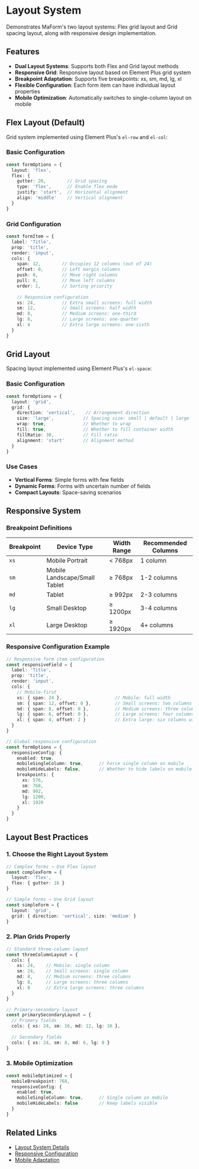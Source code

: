 # Layout System

Demonstrates MaForm's two layout systems: Flex grid layout and Grid spacing layout, along with responsive design implementation.

<DemoPreview dir="demos/ma-form/layout-systems" />

## Features

- **Dual Layout Systems**: Supports both Flex and Grid layout methods
- **Responsive Grid**: Responsive layout based on Element Plus grid system
- **Breakpoint Adaptation**: Supports five breakpoints: xs, sm, md, lg, xl
- **Flexible Configuration**: Each form item can have individual layout properties
- **Mobile Optimization**: Automatically switches to single-column layout on mobile

## Flex Layout (Default)

Grid system implemented using Element Plus's `el-row` and `el-col`:

### Basic Configuration
```typescript
const formOptions = {
  layout: 'flex',
  flex: {
    gutter: 20,        // Grid spacing
    type: 'flex',      // Enable flex mode
    justify: 'start',  // Horizontal alignment
    align: 'middle'    // Vertical alignment
  }
}
```

### Grid Configuration
```typescript
const formItem = {
  label: 'Title',
  prop: 'title',
  render: 'input',
  cols: {
    span: 12,        // Occupies 12 columns (out of 24)
    offset: 0,       // Left margin columns
    push: 0,         // Move right columns
    pull: 0,         // Move left columns
    order: 1,        // Sorting priority
    
    // Responsive configuration
    xs: 24,          // Extra small screens: full width
    sm: 12,          // Small screens: half width
    md: 8,           // Medium screens: one-third
    lg: 6,           // Large screens: one-quarter
    xl: 4            // Extra large screens: one-sixth
  }
}
```

## Grid Layout

Spacing layout implemented using Element Plus's `el-space`:

### Basic Configuration
```typescript
const formOptions = {
  layout: 'grid',
  grid: {
    direction: 'vertical',    // Arrangement direction
    size: 'large',           // Spacing size: small | default | large
    wrap: true,              // Whether to wrap
    fill: true,              // Whether to fill container width
    fillRatio: 30,           // Fill ratio
    alignment: 'start'       // Alignment method
  }
}
```

### Use Cases
- **Vertical Forms**: Simple forms with few fields
- **Dynamic Forms**: Forms with uncertain number of fields
- **Compact Layouts**: Space-saving scenarios

## Responsive System

### Breakpoint Definitions

| Breakpoint | Device Type | Width Range | Recommended Columns |
|------------|-------------|-------------|---------------------|
| `xs` | Mobile Portrait | < 768px | 1 column |
| `sm` | Mobile Landscape/Small Tablet | ≥ 768px | 1-2 columns |
| `md` | Tablet | ≥ 992px | 2-3 columns |
| `lg` | Small Desktop | ≥ 1200px | 3-4 columns |
| `xl` | Large Desktop | ≥ 1920px | 4+ columns |

### Responsive Configuration Example

```typescript
// Responsive form item configuration
const responsiveField = {
  label: 'Title',
  prop: 'title',
  render: 'input',
  cols: {
    // Mobile-first
    xs: { span: 24 },                    // Mobile: full width
    sm: { span: 12, offset: 0 },         // Small screens: two columns
    md: { span: 8, offset: 0 },          // Medium screens: three columns  
    lg: { span: 6, offset: 0 },          // Large screens: four columns
    xl: { span: 4, offset: 2 }           // Extra large: six columns with left margin
  }
}

// Global responsive configuration
const formOptions = {
  responsiveConfig: {
    enabled: true,
    mobileSingleColumn: true,      // Force single column on mobile
    mobileHideLabels: false,       // Whether to hide labels on mobile
    breakpoints: {
      xs: 576,
      sm: 768, 
      md: 992,
      lg: 1200,
      xl: 1920
    }
  }
}
```

## Layout Best Practices

### 1. Choose the Right Layout System

```typescript
// Complex forms → Use Flex layout
const complexForm = {
  layout: 'flex',
  flex: { gutter: 16 }
}

// Simple forms → Use Grid layout  
const simpleForm = {
  layout: 'grid',
  grid: { direction: 'vertical', size: 'medium' }
}
```

### 2. Plan Grids Properly

```typescript
// Standard three-column layout
const threeColumnLayout = {
  cols: {
    xs: 24,    // Mobile: single column
    sm: 24,    // Small screens: single column
    md: 8,     // Medium screens: three columns
    lg: 8,     // Large screens: three columns
    xl: 8      // Extra large screens: three columns
  }
}

// Primary-secondary layout
const primarySecondaryLayout = {
  // Primary fields
  cols: { xs: 24, sm: 16, md: 12, lg: 16 },
  
  // Secondary fields
  cols: { xs: 24, sm: 8, md: 6, lg: 8 }
}
```

### 3. Mobile Optimization

```typescript
const mobileOptimized = {
  mobileBreakpoint: 768,
  responsiveConfig: {
    enabled: true,
    mobileSingleColumn: true,      // Single column on mobile
    mobileHideLabels: false        // Keep labels visible
  }
}
```

## Related Links

- [Layout System Details](/en/front/component/ma-form#layout-system-details)
- [Responsive Configuration](/en/front/component/ma-form#responsiveconfig-responsive-configuration)
- [Mobile Adaptation](/en/front/component/ma-form/examples/mobile-responsive)
